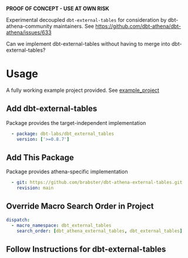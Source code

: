 **PROOF OF CONCEPT - USE AT OWN RISK**

Experimental decoupled `dbt-external-tables` for consideration by dbt-athena-community maintainers. See https://github.com/dbt-athena/dbt-athena/issues/633

Can we implement dbt-external-tables without having to merge into dbt-external-tables?

# Usage

A fully working example project provided. See [example_project](example_project)

## Add dbt-external-tables

Package provides the target-independent implementation

```yaml
  - package: dbt-labs/dbt_external_tables
    version: ['>=0.8.7']
```

## Add This Package

Package provides athena-specific implementation

```yaml
  - git: https://github.com/brabster/dbt-athena-external-tables.git
    revision: main
```

## Override Macro Search Order in Project

```yaml
dispatch:
  - macro_namespace: dbt_external_tables
    search_order: [dbt_athena_external_tables, dbt_external_tables]
```

## Follow Instructions for dbt-external-tables
